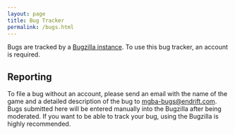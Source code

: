 ```yaml
---
layout: page
title: Bug Tracker
permalink: /bugs.html
---
```

Bugs are tracked by a [Bugzilla instance](https://endrift.com/mgba/bugs/). To use this bug tracker, an account is required.

Reporting
---------
To file a bug without an account, please send an email with the name of the game and a detailed description of the bug to [mgba-bugs@endrift.com](mailto:mgba-bugs@endrift.com). Bugs submitted here will be entered manually into the Bugzilla after being moderated. If you want to be able to track your bug, using the Bugzilla is highly recommended.
